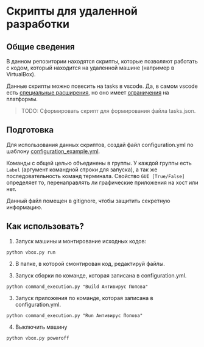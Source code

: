 # Скрипты для удаленной разработки

## Общие сведения
В данном репозитории находятся скрипты, которые позволяют работать с кодом,
который находится на удаленной машине (например в VirtualBox).

Данные скрипты можно повесить на tasks в vscode.
Да, в самом vscode есть [специальные расширения](https://code.visualstudio.com/docs/remote/remote-overview), но оно имеет [ограничения](https://code.visualstudio.com/docs/remote/linux#_remote-host-container-wsl-linux-prerequisites) на платформы. 

> TODO: Сформировать скрипт для формирования файла tasks.json.

## Подготовка

Для использования данных скриптов, создай файл configuration.yml по шаблону 
[configuration_example.yml](configuration_example.yml).

Команды с общей целью объединены в группы. У каждой группы есть `Label` (аргумент командной строки для запуска),
а так же последовательность команд терминала. Свойство `GUI [True/False]` определяет то, перенаправлять ли
графические приложения на хост или нет.

Данный файл помещен в gitignore, чтобы защитить секретную информацию.

## Как использовать?

1. Запуск машины и монтирование исходных кодов:

```
python vbox.py run
```

2. В папке, в которой смонтирован код, редактируй файлы.

3. Запуск сборки по команде, которая записана в configuration.yml.

```
python command_execution.py "Build Антивирус Попова"
```

3. Запуск приложения по команде, которая записана в configuration.yml.
```
python command_execution.py "Run Антивирус Попова"
```

4. Выключить машину
```
python vbox.py poweroff
```
